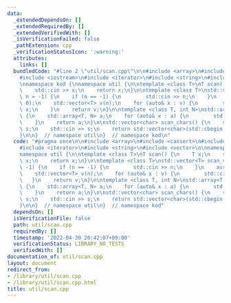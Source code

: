 ```yaml
---
data:
  _extendedDependsOn: []
  _extendedRequiredBy: []
  _extendedVerifiedWith: []
  _isVerificationFailed: false
  _pathExtension: cpp
  _verificationStatusIcon: ':warning:'
  attributes:
    links: []
  bundledCode: "#line 2 \"util/scan.cpp\"\n\n#include <array>\n#include <cassert>\n\
    #include <iostream>\n#include <iterator>\n#include <string>\n#include <vector>\n\
    \nnamespace kod {\nnamespace util {\n\ntemplate <class T>\nT scan() {\n    T x;\n\
    \    std::cin >> x;\n    return x;\n}\n\ntemplate <class T>\nstd::vector<T> scan_vec(int\
    \ n = -1) {\n    if (n == -1) {\n        std::cin >> n;\n    }\n    assert(n >=\
    \ 0);\n    std::vector<T> v(n);\n    for (auto& x : v) {\n        std::cin >>\
    \ x;\n    }\n    return v;\n}\n\ntemplate <class T, int N>\nstd::array<T, N> scan_array()\
    \ {\n    std::array<T, N> a;\n    for (auto& x : a) {\n        std::cin >> x;\n\
    \    }\n    return a;\n}\n\nstd::vector<char> scan_chars() {\n    std::string\
    \ s;\n    std::cin >> s;\n    return std::vector<char>(std::cbegin(s), std::cend(s));\n\
    }\n\n}  // namespace util\n}  // namespace kod\n"
  code: "#pragma once\n\n#include <array>\n#include <cassert>\n#include <iostream>\n\
    #include <iterator>\n#include <string>\n#include <vector>\n\nnamespace kod {\n\
    namespace util {\n\ntemplate <class T>\nT scan() {\n    T x;\n    std::cin >>\
    \ x;\n    return x;\n}\n\ntemplate <class T>\nstd::vector<T> scan_vec(int n =\
    \ -1) {\n    if (n == -1) {\n        std::cin >> n;\n    }\n    assert(n >= 0);\n\
    \    std::vector<T> v(n);\n    for (auto& x : v) {\n        std::cin >> x;\n \
    \   }\n    return v;\n}\n\ntemplate <class T, int N>\nstd::array<T, N> scan_array()\
    \ {\n    std::array<T, N> a;\n    for (auto& x : a) {\n        std::cin >> x;\n\
    \    }\n    return a;\n}\n\nstd::vector<char> scan_chars() {\n    std::string\
    \ s;\n    std::cin >> s;\n    return std::vector<char>(std::cbegin(s), std::cend(s));\n\
    }\n\n}  // namespace util\n}  // namespace kod"
  dependsOn: []
  isVerificationFile: false
  path: util/scan.cpp
  requiredBy: []
  timestamp: '2022-04-30 20:42:07+09:00'
  verificationStatus: LIBRARY_NO_TESTS
  verifiedWith: []
documentation_of: util/scan.cpp
layout: document
redirect_from:
- /library/util/scan.cpp
- /library/util/scan.cpp.html
title: util/scan.cpp
---
```

